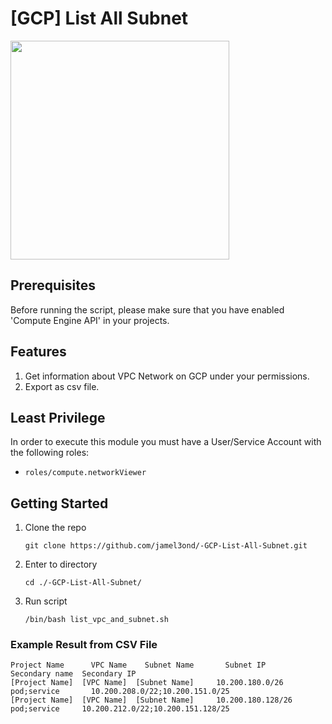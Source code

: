 # [GCP] List All Subnet

<img src="https://download.logo.wine/logo/Google_Cloud_Platform/Google_Cloud_Platform-Logo.wine.png" width="350px">

## Prerequisites
Before running the script, please make sure that you have enabled 'Compute Engine API' in your projects.

## Features
1. Get information about VPC Network on GCP under your permissions.
2. Export as csv file.

## Least Privilege
In order to execute this module you must have a User/Service Account with the following roles:

- `roles/compute.networkViewer`

## Getting Started
1. Clone the repo
   ```HTTPS
   git clone https://github.com/jamel3ond/-GCP-List-All-Subnet.git
   ```
2. Enter to directory
   ```
   cd ./-GCP-List-All-Subnet/
   ```
3. Run script 
   ```
   /bin/bash list_vpc_and_subnet.sh
   ```

### Example Result from CSV File
```
Project Name	  VPC Name	  Subnet Name	    Subnet IP	        Secondary name	Secondary IP
[Project Name]	[VPC Name]	[Subnet Name]	  10.200.180.0/26	  pod;service	    10.200.208.0/22;10.200.151.0/25
[Project Name]	[VPC Name]	[Subnet Name]	  10.200.180.128/26	pod;service	    10.200.212.0/22;10.200.151.128/25
```
